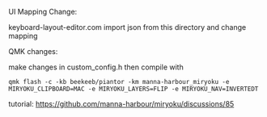 UI Mapping Change:

keyboard-layout-editor.com
import json from this directory and change mapping

QMK changes:

make changes in custom_config.h then compile with

`qmk flash -c -kb beekeeb/piantor -km manna-harbour_miryoku -e MIRYOKU_CLIPBOARD=MAC -e MIRYOKU_LAYERS=FLIP -e MIRYOKU_NAV=INVERTEDT`

tutorial:
https://github.com/manna-harbour/miryoku/discussions/85
